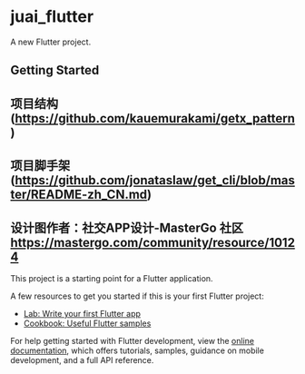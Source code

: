 # juai_flutter

A new Flutter project.

## Getting Started
## 项目结构(https://github.com/kauemurakami/getx_pattern)
## 项目脚手架(https://github.com/jonataslaw/get_cli/blob/master/README-zh_CN.md)
## 设计图作者：社交APP设计-MasterGo 社区 https://mastergo.com/community/resource/10124
This project is a starting point for a Flutter application.

A few resources to get you started if this is your first Flutter project:

- [Lab: Write your first Flutter app](https://docs.flutter.dev/get-started/codelab)
- [Cookbook: Useful Flutter samples](https://docs.flutter.dev/cookbook)

For help getting started with Flutter development, view the
[online documentation](https://docs.flutter.dev/), which offers tutorials,
samples, guidance on mobile development, and a full API reference.
